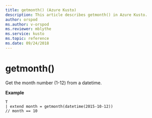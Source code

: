 ```yaml
---
title: getmonth() (Azure Kusto)
description: This article describes getmonth() in Azure Kusto.
author: orspod
ms.author: v-orspod
ms.reviewer: mblythe
ms.service: kusto
ms.topic: reference
ms.date: 09/24/2018
---
```

# getmonth()

Get the month number (1-12) from a datetime.

**Example**

```kusto
T 
| extend month = getmonth(datetime(2015-10-12))
// month == 10
```
   